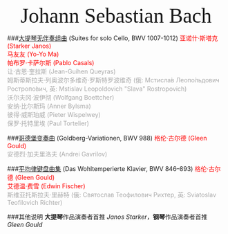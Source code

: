 <link rel="stylesheet" type="text/css" href="https://fonts.googleapis.com/css2?family=Marck+Script&display=swap">
<div style="text-align: center;"><font size="30" face="Marck Script">Johann Sebastian Bach</font></div>

###[大提琴无伴奏组曲](bwv_1007_1012.html) (Suites for solo Cello, BWV 1007-1012)
<font color="red">
亚诺什·斯塔克 (Starker Janos)<br />
马友友 (Yo-Yo Ma)<br />
帕布罗·卡萨尔斯 (Pablo Casals)<br />
</font>
<font color="darkgray">
让·古恩·奎拉斯 (Jean-Guihen Queyras)<br />
姆斯蒂斯拉夫·列奥波尔多维奇·罗斯特罗波维奇 (俄: Мстисла́в Леопо́льдович Ростропо́вич, 英: Mstislav Leopoldovich "Slava" Rostropovich)<br/>
沃尔夫冈·波伊彻 (Wolfgang Boettcher)<br />
安纳·比尔斯玛 (Anner Bylsma)<br />
彼得·威斯珀威 (Pieter Wispelwey)<br />
保罗·托特里埃 (Paul Tortelier)<br />
</font>


###[哥德堡变奏曲](bwv_988.html) (Goldberg-Variationen, BWV 988)
<font color="red">
格伦·古尔德 (Gleen Gould)<br />
</font>
<font color="darkgray">
安德烈·加夫里洛夫 (Andrei Gavrilov)<br />
</font>


###[平均律键盘曲集](bwv_846_893.html) (Das Wohltemperierte Klavier, BWV 846–893)
<font color="red">
格伦·古尔德 (Gleen Gould)<br />
艾德温·费雪 (Edwin Fischer)<br />
</font>
<font color="darkgray">
斯维亚托斯拉夫·里赫特 (俄: Святослав Теофилович Рихтер, 英: Sviatoslav Teofilovich Richter)<br />
</font>


###其他说明
**大提琴**作品演奏者首推 *Janos Starker*，**钢琴**作品演奏者首推 *Gleen Gould*